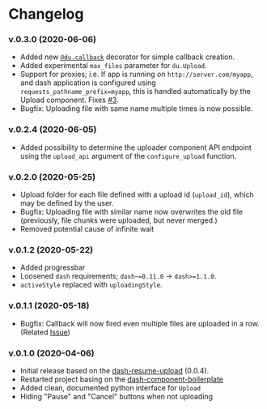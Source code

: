 # Changelog

### v.0.3.0 (2020-06-06)
- Added new [`@du.callback`](dash-uploader#ducallback) decorator for simple callback creation.   
- Added experimental `max_files` parameter for `du.Upload`.
- Support for proxies; i.e. If app is running on `http://server.com/myapp`, and dash application is configured using `requests_pathname_prefix=myapp`, this is handled automatically by the Upload component. Fixes [#3](https://github.com/np-8/dash-uploader/issues/3).
- Bugfix: Uploading file with same name multiple times is now possible.
### v.0.2.4 (2020-06-05)
- Added possibility to determine the uploader component API endpoint using the `upload_api` argument of the `configure_upload` function. 
  
### v.0.2.0 (2020-05-25)
- Upload folder for each file defined with a upload id (`upload_id`), which may be defined by the user.
- Bugfix: Uploading file with similar name now overwrites the old file (previously, file chunks were uploaded, but never merged.)
- Removed potential cause of infinite wait
  
### v.0.1.2 (2020-05-22)
- Added progressbar
- Loosened `dash` requirements;  `dash~=0.11.0` -> `dash>=1.1.0`.
- `activeStyle` replaced with `uploadingStyle`.
  
  
### v.0.1.1 (2020-05-18)
- Bugfix: Callback will now fired even multiple files are uploaded in a row. (Related [Issue](https://github.com/np-8/dash-uploader/issues/1))
  
### v.0.1.0 (2020-04-06)
- Initial release based on the [dash-resume-upload](https://github.com/westonkjones/dash-uploader) (0.0.4).
- Restarted project basing on the [dash-component-boilerplate](https://github.com/plotly/dash-component-boilerplate)
- Added clean, documented python interface for `Upload`
- Hiding "Pause" and "Cancel" buttons when not uploading